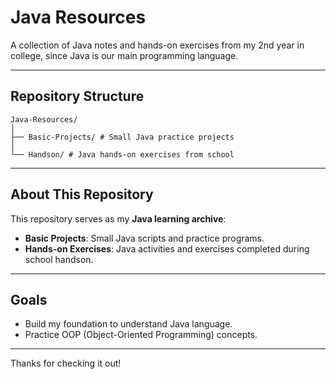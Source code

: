 # Java Resources

A collection of Java notes and hands-on exercises from my 2nd year in college, since Java is our main programming language.

---

## Repository Structure

    Java-Resources/
    │
    ├── Basic-Projects/ # Small Java practice projects
    │
    └── Handson/ # Java hands-on exercises from school
    
---

## About This Repository

This repository serves as my **Java learning archive**:
- **Basic Projects**: Small Java scripts and practice programs.  
- **Hands-on Exercises**: Java activities and exercises completed during school handson.  

---

## Goals

- Build my foundation to understand Java language.  
- Practice OOP (Object-Oriented Programming) concepts.

---

Thanks for checking it out!
